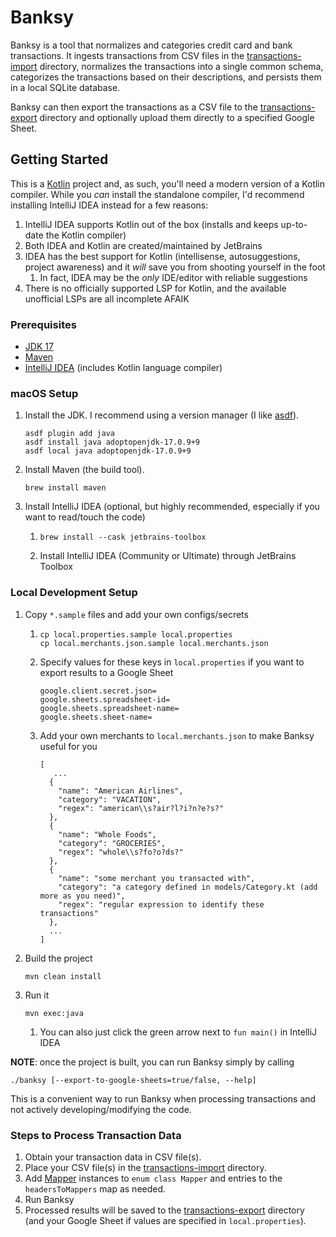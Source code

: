 # Banksy
Banksy is a tool that normalizes and categories credit card and bank transactions. 
It ingests transactions from CSV files in the [transactions-import](transactions-import) directory,
normalizes the transactions into a single common schema, categorizes the transactions based on their descriptions,
and persists them in a local SQLite database.

Banksy can then export the transactions as a CSV file to the [transactions-export](transactions-export) directory and optionally
upload them directly to a specified Google Sheet.

## Getting Started
This is a [Kotlin](https://kotlinlang.org/docs/home.html) project and, as such, you'll need a modern version of a Kotlin compiler.
While you _can_ install the standalone compiler, I'd recommend installing IntelliJ IDEA instead for a few reasons:
1. IntelliJ IDEA supports Kotlin out of the box (installs and keeps up-to-date the Kotlin compiler)
2. Both IDEA and Kotlin are created/maintained by JetBrains
3. IDEA has the best support for Kotlin (intellisense, autosuggestions, project awareness) and it _will_ save you from shooting yourself in the foot
   1. In fact, IDEA may be the _only_ IDE/editor with reliable suggestions
4. There is no officially supported LSP for Kotlin, and the available unofficial LSPs are all incomplete AFAIK

### Prerequisites
* [JDK 17](https://adoptium.net/temurin/archive/?version=17)
* [Maven](https://maven.apache.org/)
* [IntelliJ IDEA](https://www.jetbrains.com/idea/) (includes Kotlin language compiler)

### macOS Setup
1. Install the JDK. I recommend using a version manager (I like [asdf](https://asdf-vm.com/)).
   ```shell
   asdf plugin add java
   asdf install java adoptopenjdk-17.0.9+9
   asdf local java adoptopenjdk-17.0.9+9
   ```

2. Install Maven (the build tool).
   ```shell
   brew install maven
   ```

3. Install IntelliJ IDEA (optional, but highly recommended, especially if you want to read/touch the code)
    1. ```shell
       brew install --cask jetbrains-toolbox
       ```
    2. Install IntelliJ IDEA (Community or Ultimate) through JetBrains Toolbox

### Local Development Setup
1. Copy `*.sample` files and add your own configs/secrets
    1. ```shell
       cp local.properties.sample local.properties
       cp local.merchants.json.sample local.merchants.json
       ```
    2. Specify values for these keys in `local.properties` if you want to export results to a Google Sheet
       ```shell
       google.client.secret.json=
       google.sheets.spreadsheet-id=
       google.sheets.spreadsheet-name=
       google.sheets.sheet-name=
       ```
    3. Add your own merchants to `local.merchants.json` to make Banksy useful for you
       ```shell
       [
          ...
         {
           "name": "American Airlines",
           "category": "VACATION",
           "regex": "american\\s?air?l?i?n?e?s?"
         },
         {
           "name": "Whole Foods",
           "category": "GROCERIES",
           "regex": "whole\\s?fo?o?ds?"
         },
         {
           "name": "some merchant you transacted with",
           "category": "a category defined in models/Category.kt (add more as you need)",
           "regex": "regular expression to identify these transactions"
         },
         ...
       ]
       ```
   
2. Build the project
   ```shell
   mvn clean install
   ```

3. Run it
   ```shell
   mvn exec:java
   ```
   1. You can also just click the green arrow next to `fun main()` in IntelliJ IDEA

**NOTE**: once the project is built, you can run Banksy simply by calling
```shell
./banksy [--export-to-google-sheets=true/false, --help]
```
This is a convenient way to run Banksy when processing transactions and not actively developing/modifying the code.

### Steps to Process Transaction Data
1. Obtain your transaction data in CSV file(s).
2. Place your CSV file(s) in the [transactions-import](transactions-import) directory.
3. Add [Mapper](src/main/kotlin/org/jameshpark/banksy/transformer/Mapper.kt) instances to `enum class Mapper` and entries to the `headersToMappers` map as needed.
4. Run Banksy
5. Processed results will be saved to the [transactions-export](transactions-export) directory (and your Google Sheet if values are specified in `local.properties`).